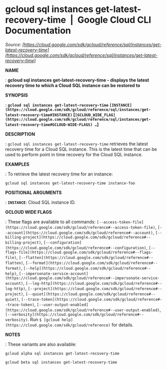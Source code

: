 # gcloud sql instances get-latest-recovery-time  |  Google Cloud CLI Documentation

*Source: [https://cloud.google.com/sdk/gcloud/reference/sql/instances/get-latest-recovery-time](https://cloud.google.com/sdk/gcloud/reference/sql/instances/get-latest-recovery-time)*

**NAME**

: **gcloud sql instances get-latest-recovery-time - displays the latest recovery time to which a Cloud SQL instance can be restored to**

**SYNOPSIS**

: **`gcloud sql instances get-latest-recovery-time` `[INSTANCE](https://cloud.google.com/sdk/gcloud/reference/sql/instances/get-latest-recovery-time#INSTANCE)` [`[GCLOUD_WIDE_FLAG](https://cloud.google.com/sdk/gcloud/reference/sql/instances/get-latest-recovery-time#GCLOUD-WIDE-FLAGS) …`]**

**DESCRIPTION**

: `gcloud sql instances get-latest-recovery-time` retrieves the latest
recovery time for a Cloud SQL instance. This is the latest time that can be used
to perform point in time recovery for the Cloud SQL instance.

**EXAMPLES**

: To retrieve the latest recovery time for an instance:

```
gcloud sql instances get-latest-recovery-time instance-foo
```

**POSITIONAL ARGUMENTS**

: **`INSTANCE`**:
Cloud SQL instance ID.

**GCLOUD WIDE FLAGS**

: These flags are available to all commands: `[--access-token-file](https://cloud.google.com/sdk/gcloud/reference#--access-token-file)`,
`[--account](https://cloud.google.com/sdk/gcloud/reference#--account)`, `[--billing-project](https://cloud.google.com/sdk/gcloud/reference#--billing-project)`,
`[--configuration](https://cloud.google.com/sdk/gcloud/reference#--configuration)`,
`[--flags-file](https://cloud.google.com/sdk/gcloud/reference#--flags-file)`,
`[--flatten](https://cloud.google.com/sdk/gcloud/reference#--flatten)`, `[--format](https://cloud.google.com/sdk/gcloud/reference#--format)`, `[--help](https://cloud.google.com/sdk/gcloud/reference#--help)`, `[--impersonate-service-account](https://cloud.google.com/sdk/gcloud/reference#--impersonate-service-account)`,
`[--log-http](https://cloud.google.com/sdk/gcloud/reference#--log-http)`,
`[--project](https://cloud.google.com/sdk/gcloud/reference#--project)`, `[--quiet](https://cloud.google.com/sdk/gcloud/reference#--quiet)`, `[--trace-token](https://cloud.google.com/sdk/gcloud/reference#--trace-token)`, `[--user-output-enabled](https://cloud.google.com/sdk/gcloud/reference#--user-output-enabled)`,
`[--verbosity](https://cloud.google.com/sdk/gcloud/reference#--verbosity)`.
Run `$ [gcloud help](https://cloud.google.com/sdk/gcloud/reference)` for details.

**NOTES**

: These variants are also available:

```
gcloud alpha sql instances get-latest-recovery-time
```

```
gcloud beta sql instances get-latest-recovery-time
```